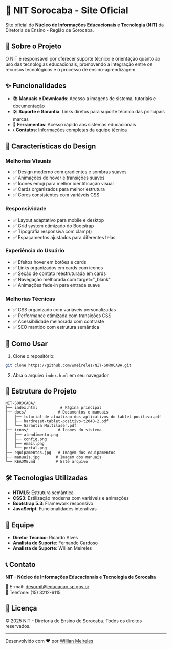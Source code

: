 # 🏫 NIT Sorocaba - Site Oficial

Site oficial do **Núcleo de Informações Educacionais e Tecnologia (NIT)** da Diretoria de Ensino - Região de Sorocaba.

## 🎯 Sobre o Projeto

O NIT é responsável por oferecer suporte técnico e orientação quanto ao uso das tecnologias educacionais, promovendo a integração entre os recursos tecnológicos e o processo de ensino-aprendizagem.

## ✨ Funcionalidades

- 📚 **Manuais e Downloads**: Acesso a imagens de sistema, tutoriais e documentação
- 🛠️ **Suporte e Garantia**: Links diretos para suporte técnico das principais marcas
- 🔧 **Ferramentas**: Acesso rápido aos sistemas educacionais
- 📞 **Contatos**: Informações completas da equipe técnica

## 🎨 Características do Design

### Melhorias Visuais
- ✅ Design moderno com gradientes e sombras suaves
- ✅ Animações de hover e transições suaves
- ✅ Ícones emoji para melhor identificação visual
- ✅ Cards organizados para melhor estrutura
- ✅ Cores consistentes com variáveis CSS

### Responsividade
- ✅ Layout adaptativo para mobile e desktop
- ✅ Grid system otimizado do Bootstrap
- ✅ Tipografia responsiva com clamp()
- ✅ Espaçamentos ajustados para diferentes telas

### Experiência do Usuário
- ✅ Efeitos hover em botões e cards
- ✅ Links organizados em cards com ícones
- ✅ Seção de contato reestruturada em cards
- ✅ Navegação melhorada com target="_blank"
- ✅ Animações fade-in para entrada suave

### Melhorias Técnicas
- ✅ CSS organizado com variáveis personalizadas
- ✅ Performance otimizada com transições CSS
- ✅ Acessibilidade melhorada com contraste
- ✅ SEO mantido com estrutura semântica

## 🚀 Como Usar

1. Clone o repositório:
```bash
git clone https://github.com/wmeireles/NIT-SOROCABA.git
```

2. Abra o arquivo `index.html` em seu navegador

## 📁 Estrutura do Projeto

```
NIT-SOROCABA/
├── index.html          # Página principal
├── docs/              # Documentos e manuais
│   ├── tutorial-de-atualizao-dos-aplicativos-do-tablet-positivo.pdf
│   ├── hardreset-tablet-positivo-t2040-2.pdf
│   └── Garantia Multilaser.pdf
├── icons/             # Ícones do sistema
│   ├── atendimento.png
│   ├── config.png
│   ├── email.png
│   └── portal.png
├── equipamentos.jpg   # Imagem dos equipamentos
├── manuais.jpg       # Imagem dos manuais
└── README.md         # Este arquivo
```

## 🛠️ Tecnologias Utilizadas

- **HTML5**: Estrutura semântica
- **CSS3**: Estilização moderna com variáveis e animações
- **Bootstrap 5.3**: Framework responsivo
- **JavaScript**: Funcionalidades interativas

## 👥 Equipe

- **Diretor Técnico**: Ricardo Alves
- **Analista de Suporte**: Fernando Cardoso  
- **Analista de Suporte**: Willian Meireles

## 📞 Contato

**NIT - Núcleo de Informações Educacionais e Tecnologia de Sorocaba**

📧 E-mail: desornit@educacao.sp.gov.br  
📱 Telefone: (15) 3212-6115

## 📄 Licença

© 2025 NIT - Diretoria de Ensino de Sorocaba. Todos os direitos reservados.

---

Desenvolvido com ❤️ por [Willian Meireles](https://github.com/wmeireles)